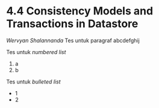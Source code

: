 # 4.4 Consistency Models and Transactions in Datastore
*Wervyan Shalannanda*
Tes untuk paragraf
abcdefghij

Tes untuk *numbered list*

1.  a
2.  b

Tes untuk *bulleted list*

* 1
* 2
